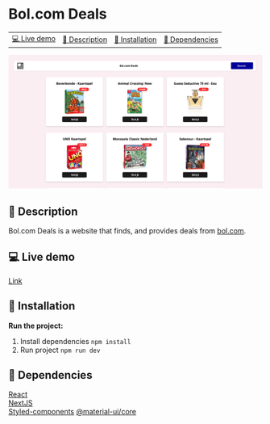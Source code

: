 # Bol.com Deals

<table style="margin-left: auto; margin-right: auto;">
    <tr>
        <td align="center"><a href="#-live-demo">💻 Live demo<a></td>
        <td align="center"><a href="#-Description">📓 Description<a></td>
        <td align="center"><a href="#-Installation">🤖 Installation<a></td>
        <td align="center"><a href="#-Dependencies">🤝 Dependencies<a></td>
    </tr>
</table>

<div style="text-align:center"><img src="screenshot.png" alt="screenshot of the project" width="600"/></div>

## 📓 Description
Bol.com Deals is a website that finds, and provides deals from [bol.com](https://www.bol.com/). 


## 💻 Live demo
[Link](https://bol-com-git-master.sjagoori.vercel.app/)


## 🤖 Installation
**Run the project:**
1. Install dependencies
`npm install`
2. Run project
`npm run dev`


## 🤝 Dependencies
[React](https://github.com/facebook/react)  
[NextJS](https://nextjs.org/)   
[Styled-components](https://styled-components.com/)
[@material-ui/core](https://material-ui.com/)